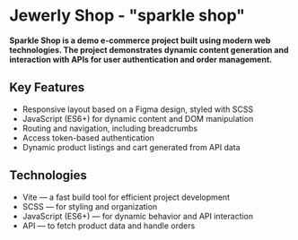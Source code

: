 # Jewerly Shop - "sparkle shop"
**Sparkle Shop is a demo e-commerce project built using modern web technologies. The project demonstrates dynamic content generation and interaction with APIs for user authentication and order management.**

## Key Features
- Responsive layout based on a Figma design, styled with SCSS
- JavaScript (ES6+) for dynamic content and DOM manipulation
- Routing and navigation, including breadcrumbs
- Access token-based authentication
- Dynamic product listings and cart generated from API data
## Technologies
- Vite — a fast build tool for efficient project development
- SCSS — for styling and organization
- JavaScript (ES6+) — for dynamic behavior and API interaction
- API — to fetch product data and handle orders
